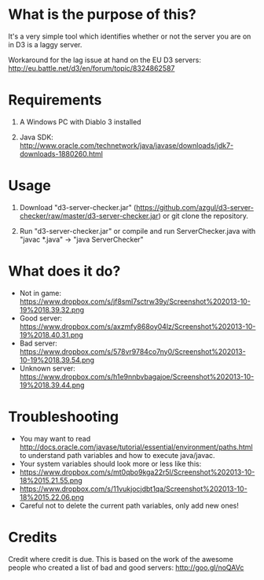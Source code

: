 What is the purpose of this?
=================

It's a very simple tool which identifies whether or not the server you are on in D3 is a laggy server. 

Workaround for the lag issue at hand on the EU D3 servers: http://eu.battle.net/d3/en/forum/topic/8324862587

Requirements
=================
1) A Windows PC with Diablo 3 installed

2) Java SDK: http://www.oracle.com/technetwork/java/javase/downloads/jdk7-downloads-1880260.html


Usage
=================
1) Download "d3-server-checker.jar" (https://github.com/azgul/d3-server-checker/raw/master/d3-server-checker.jar) or git clone the repository.

2) Run "d3-server-checker.jar" or compile and run ServerChecker.java with "javac *.java" -> "java ServerChecker"


What does it do?
=================
* Not in game: https://www.dropbox.com/s/jf8sml7sctrw39y/Screenshot%202013-10-19%2018.39.32.png
* Good server: https://www.dropbox.com/s/axzmfy868oy04lz/Screenshot%202013-10-19%2018.40.31.png
* Bad server: https://www.dropbox.com/s/578vr9784co7ny0/Screenshot%202013-10-19%2018.39.54.png
* Unknown server: https://www.dropbox.com/s/h1e9nnbvbagajoe/Screenshot%202013-10-19%2018.39.44.png


Troubleshooting
=================
* You may want to read http://docs.oracle.com/javase/tutorial/essential/environment/paths.html to understand path variables and how to execute java/javac.
* Your system variables should look more or less like this:
* https://www.dropbox.com/s/mt0qbo9kga22r5l/Screenshot%202013-10-18%2015.21.55.png
* https://www.dropbox.com/s/11vukjocjdbt1qa/Screenshot%202013-10-18%2015.22.06.png
* Careful not to delete the current path variables, only add new ones!

Credits
=================
Credit where credit is due. This is based on the work of the awesome people who created a list of bad and good 
servers: http://goo.gl/noQAVc
